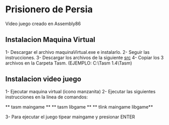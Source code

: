 # Prisionero de Persia

Video juego creado en Assembly86

## Instalacion Maquina Virtual

1- Descargar el archivo maquinaVirtual.exe e instalarlo.
2- Seguir las instrucciones.
3- Descargar los archivos de la siguiente [src](src/)
4- Copiar los 3 archivos en la Carpeta Tasm. (EJEMPLO: C:\Tasm 1.4\Tasm)


## Instalacion video juego
1- Ejecutar maquina virtual (icono manzanita)
2- Ejecutar las siguientes instrucciones en la linea de comandos:

** tasm maingame **
** tasm libgame **
** tlink maingame libgame**

3- Para ejecutar el juego tipear maingame y presionar ENTER
  
